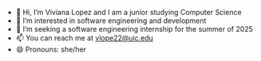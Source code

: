 - 👋 Hi, I’m Viviana Lopez and I am a junior studying Computer Science
- 👀 I’m interested in software engineering and development
- 🌱 I’m seeking a software engineering internship for the summer of 2025
- 📫 You can reach me at vlope22@uic.edu
- 😄 Pronouns: she/her
  
<!---
vivianalopez7/vivianalopez7 is a ✨ special ✨ repository because its `README.md` (this file) appears on your GitHub profile.
You can click the Preview link to take a look at your changes.
--->
